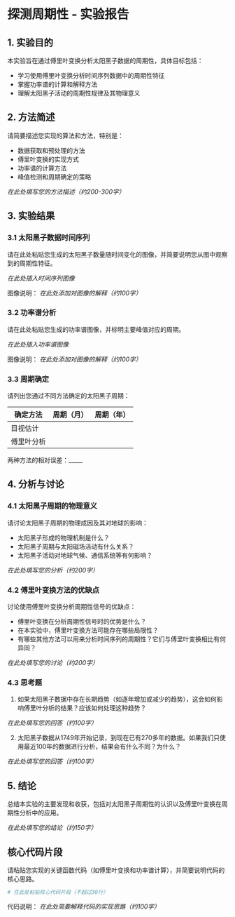 # 探测周期性 - 实验报告

## 1. 实验目的

本实验旨在通过傅里叶变换分析太阳黑子数据的周期性，具体目标包括：
- 学习使用傅里叶变换分析时间序列数据中的周期性特征
- 掌握功率谱的计算和解释方法
- 理解太阳黑子活动的周期性规律及其物理意义

## 2. 方法简述

请简要描述您实现的算法和方法，特别是：
- 数据获取和预处理的方法
- 傅里叶变换的实现方式
- 功率谱的计算方法
- 峰值检测和周期确定的策略

_在此处填写您的方法描述（约200-300字）_

## 3. 实验结果

### 3.1 太阳黑子数据时间序列

请在此处粘贴您生成的太阳黑子数量随时间变化的图像，并简要说明您从图中观察到的周期性特征。

_在此处插入时间序列图像_

图像说明：
_在此处添加对图像的解释（约100字）_

### 3.2 功率谱分析

请在此处粘贴您生成的功率谱图像，并标明主要峰值对应的周期。

_在此处插入功率谱图像_

图像说明：
_在此处添加对图像的解释（约100字）_

### 3.3 周期确定

请列出您通过不同方法确定的太阳黑子周期：

| 确定方法 | 周期（月） | 周期（年） |
|---------|----------|----------|
| 目视估计 |          |          |
| 傅里叶分析 |         |          |

两种方法的相对误差：_____

## 4. 分析与讨论

### 4.1 太阳黑子周期的物理意义

请讨论太阳黑子周期的物理成因及其对地球的影响：
- 太阳黑子形成的物理机制是什么？
- 太阳黑子周期与太阳磁场活动有什么关系？
- 太阳黑子活动对地球气候、通信系统等有何影响？

_在此处填写您的分析（约200字）_

### 4.2 傅里叶变换方法的优缺点

讨论使用傅里叶变换分析周期性信号的优缺点：
- 傅里叶变换在分析周期性信号时的优势是什么？
- 在本实验中，傅里叶变换方法可能存在哪些局限性？
- 有哪些其他方法可以用来分析时间序列的周期性？它们与傅里叶变换相比有何异同？

_在此处填写您的讨论（约200字）_

### 4.3 思考题

1. 如果太阳黑子数据中存在长期趋势（如逐年增加或减少的趋势），这会如何影响傅里叶分析的结果？应该如何处理这种趋势？

_在此处填写您的回答（约100字）_

2. 太阳黑子数据从1749年开始记录，到现在已有270多年的数据。如果我们只使用最近100年的数据进行分析，结果会有什么不同？为什么？

_在此处填写您的回答（约100字）_

## 5. 结论

总结本实验的主要发现和收获，包括对太阳黑子周期性的认识以及傅里叶变换在周期性分析中的应用。

_在此处填写您的结论（约150字）_

## 核心代码片段

请粘贴您实现的关键函数代码（如傅里叶变换和功率谱计算），并简要说明代码的核心思路。

```python
# 在此处粘贴核心代码片段（不超过30行）
```

代码说明：
_在此处简要解释代码的实现思路（约100字）_
